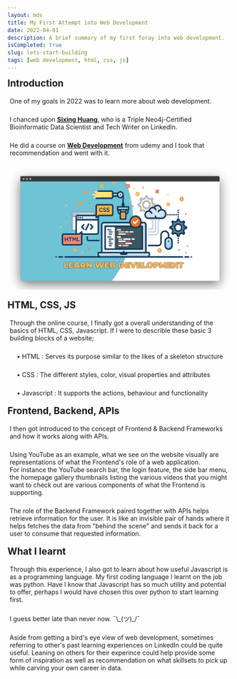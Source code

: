 ```yaml
---
layout: mds
title: My First Attempt into Web Development
date: 2022-04-01
description: A brief summary of my first foray into web development.
isCompleted: true
slug: lets-start-building
tags: [web development, html, css, js]
---
```


## Introduction

<p> 
One of my goals in 2022 was to learn more about web development.<br></p>

I chanced upon **[Sixing Huang](https://www.linkedin.com/in/sixing-huang-3a824a66/)**, who is a Triple Neo4j-Certified Bioinformatic Data Scientist and Tech Writer on LinkedIn.

He did a course on **[Web Development](https://www.udemy.com/course/the-complete-web-development-bootcamp/)** from udemy and I took that recommendation and went with it.<br>

![image](/assets/images/web_dev.jpg 'web dev')

## HTML, CSS, JS

Through the online course, I finally got a overall understanding of the basics of HTML, CSS, Javascript. If I were to describle these basic 3 building blocks of a website;

&nbsp;&nbsp;&nbsp; • HTML : Serves its purpose similar to the likes of a skeleton structure

&nbsp;&nbsp;&nbsp; • CSS : The different styles, color, visual properties and attributes

&nbsp;&nbsp;&nbsp; • Javascript : It supports the actions, behaviour and functionality

## Frontend, Backend, APIs

<p> I then got introduced to the concept of Frontend & Backend Frameworks and how it works along with APIs.</p>

<p>Using YouTube as an example, what we see on the website visually are representations of what the Frontend's role of a web application. <br>
For instance the YouTube search bar, the login feature, the side bar menu, the homepage gallery thumbnails listing the various videos that you might want to check out are various components of what the Frontend is supporting.</p>

The role of the Backend Framework paired together with APIs helps retrieve information for the user.
It is like an invisible pair of hands where it helps fetches the data from "behind the scene" and sends it back for a user to consume that requested information.

## What I learnt

<p> Through this experience, I also got to learn about how useful Javascript is as a programming language. My first coding language I learnt on the job was python. Have I know that Javascript has so much utility and potential to offer, perhaps I would have chosen this over python to start learning first.
</p>

<p>I guess better late than never now.  ¯\_(ツ)_/¯
</p>

<p>Aside from getting a bird's eye view of web development, sometimes referring to other's past learning experiences on LinkedIn could be quite useful.
Leaning on others for their experince could help provide some form of inspiration as well as recommendation on what skillsets to pick up while carving your own career in data. 
</p>

<style>
	h2 {
		font-weight: bold;
        margin: 10px 5px 10px 0px;
	}

	p{
		padding: 5px;
	}
</style>

